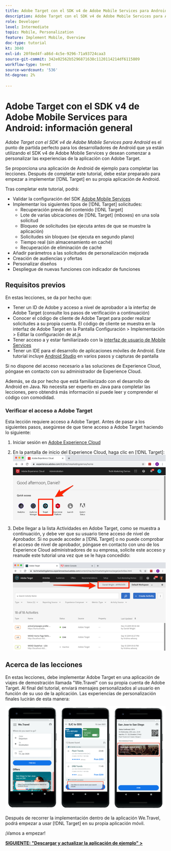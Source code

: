 ```yaml
---
title: Adobe Target con el SDK v4 de Adobe Mobile Services para Android
description: Adobe Target con el SDK v4 de Adobe Mobile Services para Android es el punto de partida perfecto para los desarrolladores de Android que ya utilizan el SDK v4 de Adobe Mobile Services y desean comenzar a personalizar las experiencias de la aplicación con Adobe Target.
role: Developer
level: Intermediate
topic: Mobile, Personalization
feature: Implement Mobile, Overview
doc-type: tutorial
kt: 3040
exl-id: 20f8ed4f-a86d-4c5e-9296-71a93724caa3
source-git-commit: 342e02562b5296871638c1120114214df6115809
workflow-type: tm+mt
source-wordcount: '536'
ht-degree: 2%

---
```


# Adobe Target con el SDK v4 de Adobe Mobile Services para Android: información general

_Adobe Target con el SDK v4 de Adobe Mobile Services para Android_ es el punto de partida perfecto para los desarrolladores de Android que ya están utilizando el SDK v4 de Adobe Mobile Services y desean comenzar a personalizar las experiencias de la aplicación con Adobe Target.

Se proporciona una aplicación de Android de ejemplo para completar las lecciones. Después de completar este tutorial, debe estar preparado para empezar a implementar [!DNL Target] en su propia aplicación de Android.

Tras completar este tutorial, podrá:

* Validar la configuración del SDK [Adobe Mobile Services](https://experienceleague.adobe.com/docs/mobile-services/android/getting-started-android/requirements.html?lang=es)
* Implementar los siguientes tipos de [!DNL Target] solicitudes:
   * Recuperación previa del contenido [!DNL Target]
   * Lote de varias ubicaciones de [!DNL Target] (mboxes) en una sola solicitud
   * Bloqueo de solicitudes (se ejecuta antes de que se muestre la aplicación)
   * Solicitudes sin bloqueo (se ejecuta en segundo plano)
   * Tiempo real (sin almacenamiento en caché)
   * Recuperación de eliminación de caché
* Añadir parámetros a las solicitudes de personalización mejorada
* Creación de audiencias y ofertas
* Personalizar diseños
* Despliegue de nuevas funciones con indicador de funciones

## Requisitos previos  

En estas lecciones, se da por hecho que:

* Tener un ID de Adobe y acceso a nivel de aprobador a la interfaz de Adobe Target (consulte los pasos de verificación a continuación)
* Conocer el código de cliente de Adobe Target para poder realizar solicitudes a su propia cuenta. El código de cliente se muestra en la interfaz de Adobe Target en la   Pantalla Configuración > Implementación > Editar la configuración de at.js
* Tener acceso a y estar familiarizado con la [interfaz de usuario de Mobile Services](https://mobilemarketing.adobe.com/)
* Tener un IDE para el desarrollo de aplicaciones móviles de Android. Este tutorial incluye [Android Studio](https://developer.android.com/studio/install) en varios pasos y capturas de pantalla

Si no dispone del acceso necesario a las soluciones de Experience Cloud, póngase en contacto con su administrador de Experience Cloud.

Además, se da por hecho que está familiarizado con el desarrollo de Android en Java. No necesita ser experto en Java para completar las lecciones, pero obtendrá más información si puede leer y comprender el código con comodidad.

### Verificar el acceso a Adobe Target

Esta lección requiere acceso a Adobe Target. Antes de pasar a los siguientes pasos, asegúrese de que tiene acceso a Adobe Target haciendo lo siguiente:

1. Iniciar sesión en [Adobe Experience Cloud](https://experience.adobe.com/)
1. En la pantalla de inicio del Experience Cloud, haga clic en [!DNL Target]:
   ![Pantalla de inicio del Experience Cloud](assets/aec_homeScreen_clickTarget.png)
1. Debe llegar a la lista Actividades en Adobe Target, como se muestra a continuación, y debe ver que su usuario tiene acceso de nivel de Aprobador. Si no puede acceder a [!DNL Target] o no puede comprobar el acceso de nivel de aprobador, póngase en contacto con uno de los Experience Cloud administradores de su empresa, solicite este acceso y reanude este tutorial una vez que se le haya concedido:

   ![IU DE Adobe](assets/targetUI_approver.png)

## Acerca de las lecciones

En estas lecciones, debe implementar Adobe Target en una aplicación de viajes de demostración llamada &quot;We.Travel&quot; con su propia cuenta de Adobe Target. Al final del tutorial, enviará mensajes personalizados al usuario en función de su uso de la aplicación. Las experiencias de personalización finales lucirán de esta manera:

![Final de la aplicación We.Travel](assets/overview_final_result.jpg)

Después de recorrer la implementación dentro de la aplicación We.Travel, podrá empezar a usar [!DNL Target] en su propia aplicación móvil.

¡Vamos a empezar!

**[SIGUIENTE: &quot;Descargar y actualizar la aplicación de ejemplo&quot; >](download-and-update-the-sample-app.md)**
